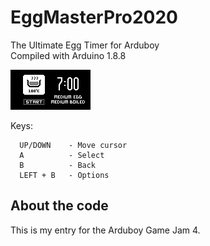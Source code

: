 # EggMasterPro2020
The Ultimate Egg Timer for Arduboy\
Compiled with Arduino 1.8.8

![Screenshots](/docs/screen.png)

Keys:
```
  UP/DOWN    - Move cursor
  A          - Select
  B          - Back
  LEFT + B   - Options
```  

## About the code
This is my entry for the Arduboy Game Jam 4.
